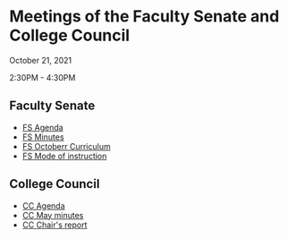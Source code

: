 # Meetings of the Faculty Senate and  College Council

October 21, 2021

2:30PM - 4:30PM

## Faculty Senate


* [FS Agenda](/CCFS/Oct2021Meeting/)
* [FS Minutes](/CCFS/Oct2021Meeting/)
* [FS Octoberr Curriculum](/CCFS/Oct2021Meeting/)
* [FS Mode of instruction](/CCFS/Oct2021Meeting/)


## College Council

* [CC Agenda](/CCFS/Oct2021Meeting/)
* [CC May minutes](/CCFS/Oct2021Meeting/)
* [CC Chair's report](cc-chair-report)
